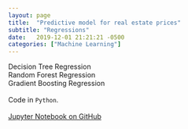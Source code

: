 ```yaml
---
layout: page
title:  "Predictive model for real estate prices"
subtitle: "Regressions"
date:   2019-12-01 21:21:21 -0500
categories: ["Machine Learning"]
---
```

Decision Tree Regression<br>
Random Forest Regression<br>
Gradient Boosting Regression<br>
<br>
Code in `Python`. 
<br><br>
[Jupyter Notebook on GitHub][ml-1]

[ml-1]:   https://github.com/alexyushkin/DataAndDecisions/blob/master/Project.ipynb
